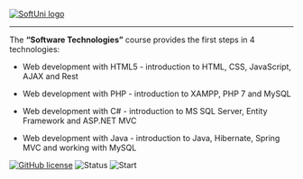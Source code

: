 <a href="https://softuni.bg/trainings/courses" rel="Courses">  ![SoftUni logo][logo] <a/>

[logo]: http://innovationstarterbox.bg/wp-content/uploads/2016/05/Softuni_logo_trasparent.png "Logo Title Text 2"

---

The **“Software Technologies”** course provides the first steps in 4 technologies:

-  Web development with HTML5 - introduction to HTML, CSS, JavaScript, AJAX and Rest

-  Web development with PHP - introduction to XAMPP, PHP 7 and MySQL

-	 Web development with C# - introduction to MS SQL Server, Entity Framework and ASP.NET MVC

-	 Web development with Java - introduction to Java, Hibernate, Spring MVC and working with MySQL

[![GitHub license](https://img.shields.io/badge/License-MIT-blue.svg?style=flat-square)](https://raw.githubusercontent.com/quakeN/Software-Technologies/master/LICENSE)
![Status](https://img.shields.io/badge/Status-IN%20PROGRESS-blue.svg?style=flat-square)
![Start](https://img.shields.io/badge/Start-06.11.2017-blue.svg?style=flat-square) 
